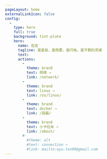 ```yaml
---
pageLayout: home
externalLinkIcon: false
config:
  -
    type: hero
    full: true
    background: tint-plate
    hero:
      name: 在这
      tagline: 是星辰，是雨雾，是闪电，是不羁的灵魂
      text: 
      actions:
        -
          theme: brand
          text: 网络 →
          link: /network/
        -
          theme: brand
          text: linux →
          link: /os/linux/
        -
          theme: brand
          text: docker →
          link: /容器/       
        -
          theme: brand
          text: 小卡拉米 →
          link: /about/
        #-
          #theme: alt
          #text: connection →
          #link: mailto:wyu.tan99@gmail.com
---
```

